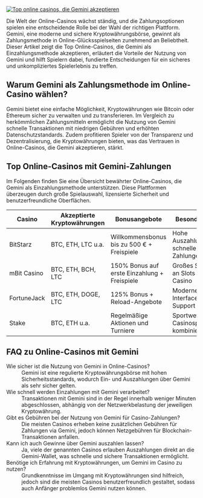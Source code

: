 [![Top online casinos, die Gemini akzeptieren](https://123-caf.pages.dev/gitsignup.png)](https://vrmoo.ru/Bt82HjjY)

<p>Die Welt der Online-Casinos wächst ständig, und die Zahlungsoptionen spielen eine entscheidende Rolle bei der Wahl der richtigen Plattform. Gemini, eine moderne und sichere Kryptowährungsbörse, gewinnt als Zahlungsmethode in Online-Glücksspielseiten zunehmend an Beliebtheit. Dieser Artikel zeigt die Top Online-Casinos, die Gemini als Einzahlungsmethode akzeptieren, erläutert die Vorteile der Nutzung von Gemini und hilft Spielern dabei, fundierte Entscheidungen für ein sicheres und unkompliziertes Spielerlebnis zu treffen.</p>  <h2>Warum Gemini als Zahlungsmethode im Online-Casino wählen?</h2> <p>Gemini bietet eine einfache Möglichkeit, Kryptowährungen wie Bitcoin oder Ethereum sicher zu verwalten und zu transferieren. Im Vergleich zu herkömmlichen Zahlungsmitteln ermöglicht die Nutzung von Gemini schnelle Transaktionen mit niedrigen Gebühren und erhöhten Datenschutzstandards. Zudem profitieren Spieler von der Transparenz und Dezentralisierung, die Kryptowährungen bieten, was das Vertrauen in Online-Casinos, die Gemini akzeptieren, stärkt.</p>  <h2>Top Online-Casinos mit Gemini-Zahlungen</h2> <p>Im Folgenden finden Sie eine Übersicht bewährter Online-Casinos, die Gemini als Einzahlungsmethode unterstützen. Diese Plattformen überzeugen durch große Spielauswahl, lizensierte Sicherheit und benutzerfreundliche Oberflächen.</p>  <table>   <thead>     <tr>       <th>Casino</th>       <th>Akzeptierte Kryptowährungen</th>       <th>Bonusangebote</th>       <th>Besonderheiten</th>     </tr>   </thead>   <tbody>     <tr>       <td>BitStarz</td>       <td>BTC, ETH, LTC u.a.</td>       <td>Willkommensbonus bis zu 500 € + Freispiele</td>       <td>Hohe Auszahlungsraten, schnelle Zahlungen</td>     </tr>     <tr>       <td>mBit Casino</td>       <td>BTC, ETH, BCH, LTC</td>       <td>150% Bonus auf erste Einzahlung + Freispiele</td>       <td>Großes Sortiment an Slots und Live-Casino</td>     </tr>     <tr>       <td>FortuneJack</td>       <td>BTC, ETH, DOGE, LTC</td>       <td>125% Bonus + Reload-Angebote</td>       <td>Modernes Interface, 24/7 Support</td>     </tr>     <tr>       <td>Stake</td>       <td>BTC, ETH u.a.</td>       <td>Regelmäßige Aktionen und Turniere</td>       <td>Sportwetten und Casinospiele kombiniert</td>     </tr>   </tbody> </table>  <h2>FAQ zu Online-Casinos mit Gemini</h2> <dl>   <dt>Wie sicher ist die Nutzung von Gemini in Online-Casinos?</dt>   <dd>Gemini ist eine regulierte Kryptowährungsbörse mit hohen Sicherheitsstandards, wodurch Ein- und Auszahlungen über Gemini als sehr sicher gelten.</dd>    <dt>Wie schnell werden Einzahlungen mit Gemini verarbeitet?</dt>   <dd>Transaktionen mit Gemini sind in der Regel innerhalb weniger Minuten abgeschlossen, abhängig von der Netzwerkbelastung der jeweiligen Kryptowährung.</dd>    <dt>Gibt es Gebühren bei der Nutzung von Gemini für Casino-Zahlungen?</dt>   <dd>Die meisten Casinos erheben keine zusätzlichen Gebühren für Zahlungen via Gemini, jedoch können Netzgebühren für Blockchain-Transaktionen anfallen.</dd>    <dt>Kann ich auch Gewinne über Gemini auszahlen lassen?</dt>   <dd>Ja, viele der genannten Casinos erlauben Auszahlungen direkt an die Gemini-Wallet, was schnelle und sichere Transaktionen ermöglicht.</dd>    <dt>Benötige ich Erfahrung mit Kryptowährungen, um Gemini im Casino zu nutzen?</dt>   <dd>Grundkenntnisse im Umgang mit Kryptowährungen sind hilfreich, jedoch sind die meisten Casinos benutzerfreundlich gestaltet, sodass auch Anfänger problemlos Gemini nutzen können.</dd> </dl>